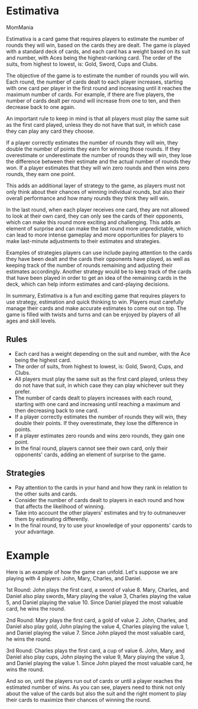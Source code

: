 # Estimativa
MomMania

Estimativa is a card game that requires players to estimate the number of rounds they will win, based on the cards they are dealt. The game is played with a standard deck of cards, and each card has a weight based on its suit and number, with Aces being the highest-ranking card. The order of the suits, from highest to lowest, is: Gold, Sword, Cups and Clubs.

The objective of the game is to estimate the number of rounds you will win. Each round, the number of cards dealt to each player increases, starting with one card per player in the first round and increasing until it reaches the maximum number of cards. For example, if there are five players, the number of cards dealt per round will increase from one to ten, and then decrease back to one again.

An important rule to keep in mind is that all players must play the same suit as the first card played, unless they do not have that suit, in which case they can play any card they choose.

If a player correctly estimates the number of rounds they will win, they double the number of points they earn for winning those rounds. If they overestimate or underestimate the number of rounds they will win, they lose the difference between their estimate and the actual number of rounds they won. If a player estimates that they will win zero rounds and then wins zero rounds, they earn one point.

This adds an additional layer of strategy to the game, as players must not only think about their chances of winning individual rounds, but also their overall performance and how many rounds they think they will win.

In the last round, when each player receives one card, they are not allowed to look at their own card, they can only see the cards of their opponents, which can make this round more exciting and challenging. This adds an element of surprise and can make the last round more unpredictable, which can lead to more intense gameplay and more opportunities for players to make last-minute adjustments to their estimates and strategies.

Examples of strategies players can use include paying attention to the cards they have been dealt and the cards their opponents have played, as well as keeping track of the number of rounds remaining and adjusting their estimates accordingly. Another strategy would be to keep track of the cards that have been played in order to get an idea of the remaining cards in the deck, which can help inform estimates and card-playing decisions.

In summary, Estimativa is a fun and exciting game that requires players to use strategy, estimation and quick thinking to win. Players must carefully manage their cards and make accurate estimates to come out on top. The game is filled with twists and turns and can be enjoyed by players of all ages and skill levels.

## Rules

- Each card has a weight depending on the suit and number, with the Ace being the highest card.
- The order of suits, from highest to lowest, is: Gold, Sword, Cups, and Clubs.
- All players must play the same suit as the first card played, unless they do not have that suit, in which case they can play whichever suit they prefer.
- The number of cards dealt to players increases with each round, starting with one card and increasing until reaching a maximum and then decreasing back to one card.
- If a player correctly estimates the number of rounds they will win, they double their points. If they overestimate, they lose the difference in points.
- If a player estimates zero rounds and wins zero rounds, they gain one point.
- In the final round, players cannot see their own card, only their opponents' cards, adding an element of surprise to the game.

## Strategies

- Pay attention to the cards in your hand and how they rank in relation to the other suits and cards.
- Consider the number of cards dealt to players in each round and how that affects the likelihood of winning.
- Take into account the other players' estimates and try to outmaneuver them by estimating differently.
- In the final round, try to use your knowledge of your opponents' cards to your advantage.

# Example

Here is an example of how the game can unfold. Let's suppose we are playing with 4 players: John, Mary, Charles, and Daniel.

1st Round: John plays the first card, a sword of value 8. Mary, Charles, and Daniel also play swords, Mary playing the value 3, Charles playing the value 5, and Daniel playing the value 10. Since Daniel played the most valuable card, he wins the round.

2nd Round: Mary plays the first card, a gold of value 2. John, Charles, and Daniel also play gold, John playing the value 4, Charles playing the value 1, and Daniel playing the value 7. Since John played the most valuable card, he wins the round.

3rd Round: Charles plays the first card, a cup of value 6. John, Mary, and Daniel also play cups, John playing the value 9, Mary playing the value 3, and Daniel playing the value 1. Since John played the most valuable card, he wins the round.

And so on, until the players run out of cards or until a player reaches the estimated number of wins. As you can see, players need to think not only about the value of the cards but also the suit and the right moment to play their cards to maximize their chances of winning the round.
